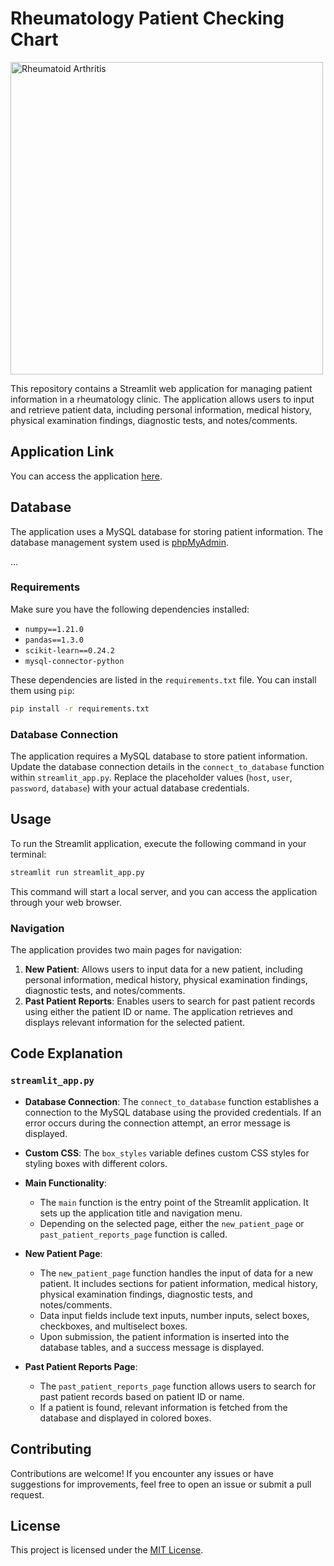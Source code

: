 # Rheumatology Patient Checking Chart

<img src="https://www.ama-assn.org/sites/ama-assn.org/files/styles/image_ratio_16_9/public/2023-08/2023-08-08-RHEUMATOID_Index-1170x780.jpg?itok=n0-mrzaV" alt="Rheumatoid Arthritis" width="500">

This repository contains a Streamlit web application for managing patient information in a rheumatology clinic. The application allows users to input and retrieve patient data, including personal information, medical history, physical examination findings, diagnostic tests, and notes/comments.

## Application Link

You can access the application [here](https://rheumatology-9jcnnpbxcuvcyykbjaegyi.streamlit.app/#patient-information).

## Database

The application uses a MySQL database for storing patient information. The database management system used is [phpMyAdmin](https://www.phpmyadmin.net/).

...

### Requirements

Make sure you have the following dependencies installed:

- `numpy==1.21.0`
- `pandas==1.3.0`
- `scikit-learn==0.24.2`
- `mysql-connector-python`

These dependencies are listed in the `requirements.txt` file. You can install them using `pip`:

```bash
pip install -r requirements.txt
```

### Database Connection

The application requires a MySQL database to store patient information. Update the database connection details in the `connect_to_database` function within `streamlit_app.py`. Replace the placeholder values (`host`, `user`, `password`, `database`) with your actual database credentials.

## Usage

To run the Streamlit application, execute the following command in your terminal:

```bash
streamlit run streamlit_app.py
```

This command will start a local server, and you can access the application through your web browser.

### Navigation

The application provides two main pages for navigation:

1. **New Patient**: Allows users to input data for a new patient, including personal information, medical history, physical examination findings, diagnostic tests, and notes/comments.
2. **Past Patient Reports**: Enables users to search for past patient records using either the patient ID or name. The application retrieves and displays relevant information for the selected patient.

## Code Explanation

### `streamlit_app.py`

- **Database Connection**: The `connect_to_database` function establishes a connection to the MySQL database using the provided credentials. If an error occurs during the connection attempt, an error message is displayed.

- **Custom CSS**: The `box_styles` variable defines custom CSS styles for styling boxes with different colors.

- **Main Functionality**:
  - The `main` function is the entry point of the Streamlit application. It sets up the application title and navigation menu.
  - Depending on the selected page, either the `new_patient_page` or `past_patient_reports_page` function is called.

- **New Patient Page**:
  - The `new_patient_page` function handles the input of data for a new patient. It includes sections for patient information, medical history, physical examination findings, diagnostic tests, and notes/comments.
  - Data input fields include text inputs, number inputs, select boxes, checkboxes, and multiselect boxes.
  - Upon submission, the patient information is inserted into the database tables, and a success message is displayed.

- **Past Patient Reports Page**:
  - The `past_patient_reports_page` function allows users to search for past patient records based on patient ID or name.
  - If a patient is found, relevant information is fetched from the database and displayed in colored boxes.

## Contributing

Contributions are welcome! If you encounter any issues or have suggestions for improvements, feel free to open an issue or submit a pull request.

## License

This project is licensed under the [MIT License](LICENSE).
